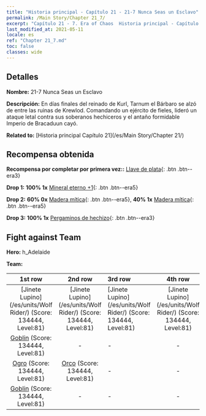 ```yaml
---
title: "Historia principal - Capítulo 21 - 21-7 Nunca Seas un Esclavo"
permalink: /Main Story/Chapter 21_7/
excerpt: "Capítulo 21 - 7. Era of Chaos  Historia principal - Capítulo 21_7. 21-7 Nunca Seas un Esclavo"
last_modified_at: 2021-05-11
locale: es
ref: "Chapter 21_7.md"
toc: false
classes: wide
---
```


## Detalles

 **Nombre:** 21-7 Nunca Seas un Esclavo

 **Descripción:** En días finales del reinado de Kurl, Tarnum el Bárbaro se alzó de entre las ruinas de Krewlod. Comandando un ejército de fieles, lideró un ataque letal contra sus soberanos hechiceros y el antaño formidable Imperio de Bracaduun cayó.

 **Related to:** [Historia principal Capítulo 21](/es/Main Story/Chapter 21/)

## Recompensa obtenida

 **Recompensa por completar por primera vez::** [Llave de plata](/ItemsES/con_693/){: .btn .btn--era3}

 **Drop 1:** **100% 1x** [Mineral eterno +1](/ItemsES/mat_68/){: .btn .btn--era5}

 **Drop 2:** **60% 0x** [Madera mítica](/ItemsES/mat_62/){: .btn .btn--era5}, **40% 1x** [Madera mítica](/ItemsES/mat_62/){: .btn .btn--era5}

 **Drop 3:** **100% 1x** [Pergaminos de hechizo](/ItemsES/con_694/){: .btn .btn--era3}


## Fight against Team
 **Hero:** h_Adelaide

 **Team:**


  | 1st row | 2nd row | 3rd row | 4th row |
  |:----:|:----:|:----|:----:|
  | [Jinete Lupino](/es/units/Wolf Rider/) (Score: 134444, Level:81)  | [Jinete Lupino](/es/units/Wolf Rider/) (Score: 134444, Level:81)  | [Jinete Lupino](/es/units/Wolf Rider/) (Score: 134444, Level:81)  | [Jinete Lupino](/es/units/Wolf Rider/) (Score: 134444, Level:81)  |
  | [Goblin](/es/units/Goblin/) (Score: 134444, Level:81)  | - | - | - |
  | [Ogro](/es/units/Ogre/) (Score: 134444, Level:81)  | [Orco](/es/units/Orc/) (Score: 134444, Level:81)  | - | - |
  | [Goblin](/es/units/Goblin/) (Score: 134444, Level:81)  | - | - | - |


